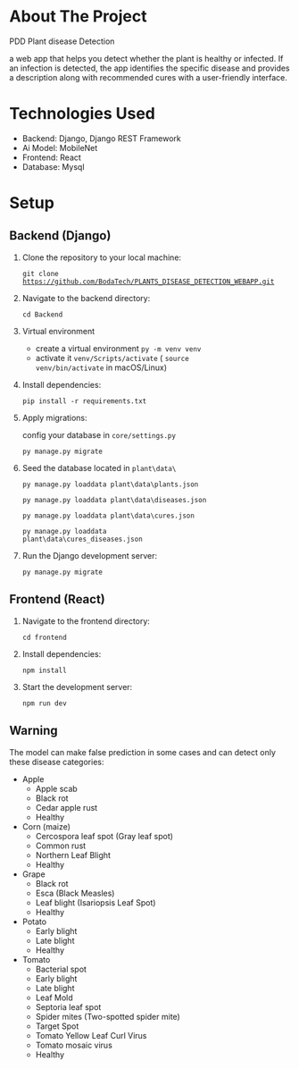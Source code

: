 
# About The Project

PDD Plant disease Detection

a web app  that helps you detect whether the plant is healthy or infected. If an infection is detected, the app identifies the specific disease and provides a description along with recommended cures with a user-friendly interface.


# Technologies Used

- Backend: Django, Django REST Framework
- Ai Model: MobileNet
- Frontend: React
- Database: Mysql

# Setup

## Backend (Django)

1. Clone the repository to your local machine:

    <code>git clone https://github.com/BodaTech/PLANTS_DISEASE_DETECTION_WEBAPP.git</code>

2. Navigate to the backend directory:

    <code>cd Backend</code>

3. Virtual environment
    - create a virtual environment <code>py -m venv venv</code>
    - activate it <code>venv/Scripts/activate</code> ( <code>source venv/bin/activate</code> in macOS/Linux)

4. Install dependencies:

    <code>pip install -r requirements.txt</code>

5. Apply migrations:
    
    config your database in <code>core/settings.py</code>

    <code>py manage.py migrate</code>

6. Seed the database located in <code>plant\data\\</code>
   
    <code>py manage.py loaddata plant\data\plants.json</code>

    <code>py manage.py loaddata plant\data\diseases.json</code>

    <code>py manage.py loaddata plant\data\cures.json</code>

    <code>py manage.py loaddata plant\data\cures_diseases.json</code>

7. Run the Django development server:

    <code>py manage.py migrate</code>

## Frontend (React)
1. Navigate to the frontend directory:

    <code>cd frontend</code>

2. Install dependencies:

    <code>npm install</code>

3. Start the development server:

    <code>npm run dev</code>



## Warning

The model can make false prediction in some cases and can detect only these disease categories:

- Apple
  - Apple scab
  - Black rot
  - Cedar apple rust
  - Healthy
- Corn (maize)
  - Cercospora leaf spot (Gray leaf spot)
  - Common rust
  - Northern Leaf Blight
  - Healthy
- Grape
  - Black rot
  - Esca (Black Measles)
  - Leaf blight (Isariopsis Leaf Spot)
  - Healthy
- Potato
  - Early blight
  - Late blight
  - Healthy
- Tomato
  - Bacterial spot
  - Early blight
  - Late blight
  - Leaf Mold
  - Septoria leaf spot
  - Spider mites (Two-spotted spider mite)
  - Target Spot
  - Tomato Yellow Leaf Curl Virus
  - Tomato mosaic virus
  - Healthy
